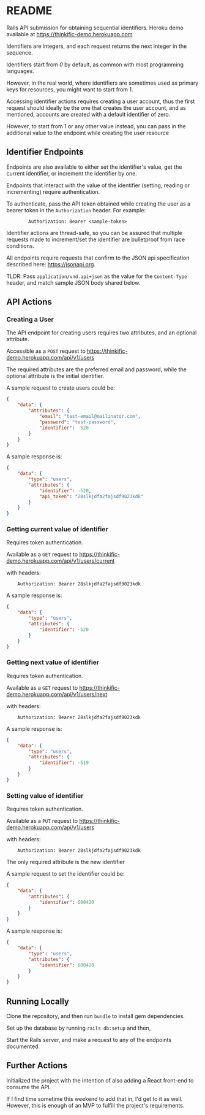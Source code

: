 # README

Rails API submission for obtaining sequential identifiers. Heroku demo available at https://thinkific-demo.herokuapp.com

Identifiers are integers, and each request returns the next integer in the sequence.

Identifiers start from *0* by default, as common with most programming languages.

However, in the real world, where identifiers are sometimes used as primary keys for resources, you might want to start from 1.

Accessing identifier actions requires creating a user account, thus the first request should ideally be the one that creates the user account, and as mentioned, accounts are created with a default identifier of zero.

However, to start from 1 or any other value instead, you can pass in the additional value to the endpoint while creating the user resource

## Identifier Endpoints
Endpoints are also available to either set the identifier's value, get the current identifier, or increment the identifier by one.

Endpoints that interact with the value of the identifier (setting, reading or incrementing) require authentication.

To authenticate, pass the API token obtained while creating the user as a bearer token in the `Authorization` header. For example:

            Authorization: Bearer <sample-token>

Identifier actions are thread-safe, so you can be assured that multiple requests made to increment/set the identifier are bulletproof from race conditions.

All endpoints require requests that confirm to the JSON api specification described here: https://jsonapi.org.

TLDR: Pass `application/vnd.api+json` as the value for the `Content-Type` header, and match sample JSON body shared below.

## API Actions
### Creating a User

The API endpoint for creating users requires two attributes, and an optional attribute.

Accessible as a `POST` request to https://thinkific-demo.herokuapp.com/api/v1/users

The required attributes are the preferred email and password, while the optional attribute is the initial identifier.

A sample request to create users could be:
```json
{
    "data": {
        "attributes": {
            "email": "test-email@mailinator.com",
            "password": "test-password",
            "identifier": -520
        }
    }
}
```

A sample response is:

```json
{
    "data": {
        "type": "users",
        "attributes": {
            "identifier": -520,
            "api_token": "28slkjdfa2fajsdf9023kdk"
        }
    }
}
```

### Getting current value of identifier

Requires token authentication. 

Available as a `GET` request to https://thinkific-demo.herokuapp.com/api/v1/users/current

with headers:

        Authorization: Bearer 28slkjdfa2fajsdf9023kdk

A sample response is:

```json
{
    "data": {
        "type": "users",
        "attributes": {
            "identifier": -520
        }
    }
}
```

### Getting next value of identifier

Requires token authentication. 

Available as a `GET` request to https://thinkific-demo.herokuapp.com/api/v1/users/next

with headers:
    
        Authorization: Bearer 28slkjdfa2fajsdf9023kdk

A sample response is:

```json
{
    "data": {
        "type": "users",
        "attributes": {
            "identifier": -519
        }
    }
}
```

### Setting value of identifier

Requires token authentication. 

Available as a `PUT` request to https://thinkific-demo.herokuapp.com/api/v1/users

with headers:
    
        Authorization: Bearer 28slkjdfa2fajsdf9023kdk

The only required attribute is the new identifier

A sample request to set the identifier could be:
```json
{
    "data": {
        "attributes": {
            "identifier": 600420
        }
    }
}
```

A sample response is:

```json
{
    "data": {
        "type": "users",
        "attributes": {
            "identifier": 600420
        }
    }
}
```

## Running Locally

Clone the repository, and then run `bundle` to install gem dependencies.

Set up the database by running `rails db:setup` and then,

Start the Rails server, and make a request to any of the endpoints documented.

## Further Actions

Initialized the project with the intention of also adding a React front-end to consume the API.

If I find time sometime this weekend to add that in, I'd get to it as well. However, this is enough of an MVP to fulfill the project's requirements.